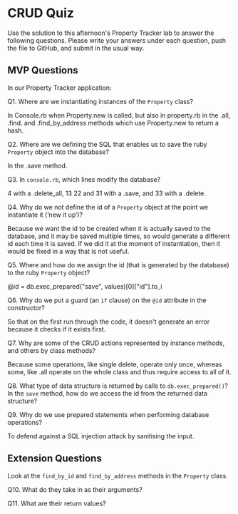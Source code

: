 # CRUD Quiz

Use the solution to this afternoon's Property Tracker lab to answer the following questions. Please write your answers under each question, push the file to GitHub, and submit in the usual way.

## MVP Questions

In our Property Tracker application:

Q1. Where are we instantiating instances of the `Property` class?

In Console.rb when Property.new is called, but also in property.rb in the .all, .find. and
.find_by_address methods which use Property.new to return a hash.

Q2. Where are we defining the SQL that enables us to save the ruby `Property` object into the database?

In the .save method.

Q3. In `console.rb`, which lines modify the database?

4 with a .delete_all, 13 22 and 31 with a .save, and 33 with a .delete.

Q4. Why do we not define the id of a `Property` object at the point we instantiate it (‘new it up’)?

Because we want the id to be created when it is actually saved to the database, and it may
be saved multiple times, so would generate a different id each time it is saved. If
we did it at the moment of instantiation, then it would be fixed in a way that is not useful.

Q5. Where and how do we assign the id (that is generated by the database) to the ruby `Property` object?



@id = db.exec_prepared("save", values)[0]["id"].to_i

Q6. Why do we put a guard (an `if` clause) on the `@id` attribute in the constructor?

So that on the first run through the code, it doesn't generate an error because it checks
if it exists first.

Q7. Why are some of the CRUD actions represented by instance methods, and others by class methods?

Because some operations, like single delete, operate only once, whereas some, like
.all operate on the whole class and thus require access to all of it.  

Q8. What type of data structure is returned by calls to `db.exec_prepared()`? In the `save` method, how do we access the id from the returned data structure?

Q9. Why do we use prepared statements when performing database operations?

To defend against a SQL injection attack by sanitising the input.  

## Extension Questions

Look at the `find_by_id` and `find_by_address` methods in the `Property` class.

Q10. What do they take in as their arguments?

Q11. What are their return values?
